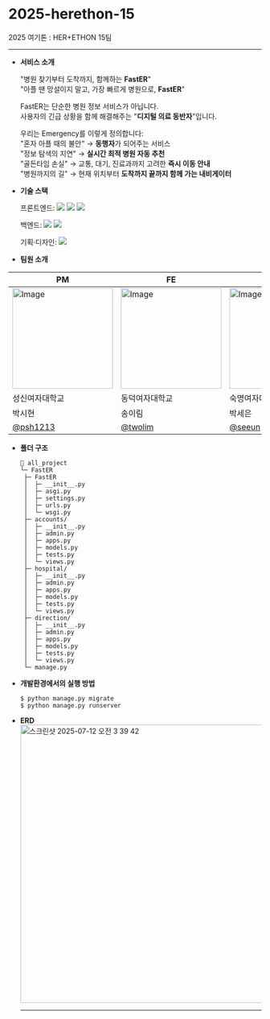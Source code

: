 # 2025-herethon-15
2025 여기톤 : HER+ETHON 15팀

<hr/>

- **서비스 소개**

   "병원 찾기부터 도착까지, 함께하는 **FastER**" <br>
   "아플 땐 망설이지 말고, 가장 빠르게 병원으로, **FastER**"<br>
   
   FastER는 단순한 병원 정보 서비스가 아닙니다. <br>
   사용자의 긴급 상황을 함께 해결해주는 "**디지털 의료 동반자**"입니다.<br>
   
  우리는 Emergency를 이렇게 정의합니다: <br>
  "혼자 아플 때의 불안" → **동행자**가 되어주는 서비스<br>
  "정보 탐색의 지연" → **실시간 최적 병원 자동 추천**<br>
  "골든타임 손실" → 교통, 대기, 진료과까지 고려한 **즉시 이동 안내**<br>
  "병원까지의 길" → 현재 위치부터 **도착까지 끝까지 함께 가는 내비게이터**<br>

- **기술 스택**

  <span>프론트엔드: </span> <img src="https://img.shields.io/badge/html-E34F26?style=for-the-badge&logo=html5&logoColor=white"> <img src="https://img.shields.io/badge/css-1572B6?style=for-the-badge&logo=css3&logoColor=white"> <img src="https://img.shields.io/badge/javascript-F7DF1E?style=for-the-badge&logo=javascript&logoColor=black">

  <span>백엔드: </span><img src="https://img.shields.io/badge/python-3776AB?style=for-the-badge&logo=python&logoColor=white"> <img src="https://img.shields.io/badge/django-092E20?style=for-the-badge&logo=Django&logoColor=white">

  <span>기획·디자인: </span> <img src="https://img.shields.io/badge/figma-F24E1E?style=for-the-badge&logo=figma&logoColor=white">

- **팀원 소개**
  
| PM | FE | FE | BE | BE |
| --- | --- | --- | --- | --- |
| <img width="200" alt="Image" src="https://github.com/user-attachments/assets/1750aadd-8292-489d-b9bf-426317766d17" /> | <img width="200" alt="Image" src="https://github.com/user-attachments/assets/f7bb7c5c-6671-4fd6-b693-2d5e1351725b" /> | <img width="200" alt="Image" src="https://github.com/user-attachments/assets/96e841cc-763b-4da0-a451-ccfc2fd25219" /> | <img width="200" alt="Image" src="https://github.com/user-attachments/assets/355ab040-af2b-42b1-8fed-1ebbc1c82d5b" /> | <img width="200" alt="Image" src="https://github.com/user-attachments/assets/e088254c-68b4-4efb-a9b2-4a39d96bef93" /> | 
| 성신여자대학교 | 동덕여자대학교 | 숙명여자대학교 | 덕성여자대학교 | 이화여자대학교 |
| 박시현 | 송이림 | 박세은 | 이가은 | 황규리 |
| [@psh1213](https://github.com/psh1213)  | [@twolim](https://github.com/twolim) | [@seeun](https://github.com/seeun) | [@egaeuni](https://github.com/egaeuni) | [@gyuuuuri](https://github.com/gyuuuuri) |


- **폴더 구조**

  ```
  📂 all_project
  └─ FastER
   ├─ FastER
   │  ├─ __init__.py
   │  ├─ asgi.py
   │  ├─ settings.py
   │  ├─ urls.py
   │  └─ wsgi.py
   ├─ accounts/
   │  ├─ __init__.py
   │  ├─ admin.py
   │  ├─ apps.py
   │  ├─ models.py
   │  ├─ tests.py
   │  └─ views.py
   ├─ hospital/
   │  ├─ __init__.py
   │  ├─ admin.py
   │  ├─ apps.py
   │  ├─ models.py
   │  ├─ tests.py
   │  └─ views.py
   ├─ direction/
   │  ├─ __init__.py
   │  ├─ admin.py
   │  ├─ apps.py
   │  ├─ models.py
   │  ├─ tests.py
   │  └─ views.py
   └─ manage.py
  ```

- **개발환경에서의 실행 방법**
  ```
  $ python manage.py migrate
  $ python manage.py runserver
  ```

- **ERD**
  <img width="1088" height="553" alt="스크린샷 2025-07-12 오전 3 39 42" src="https://github.com/user-attachments/assets/f1ce1dcc-8f5a-4ddf-9feb-9a1364f355a2" />

  <hr/>
